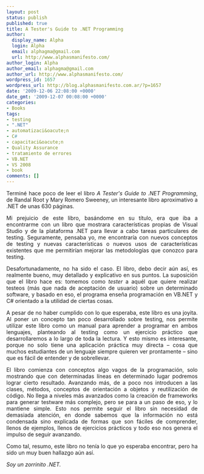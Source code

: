 ```yaml
---
layout: post
status: publish
published: true
title: A Tester's Guide to .NET Programming
author:
  display_name: Alpha
  login: Alpha
  email: alphagma@gmail.com
  url: http://www.alphasmanifesto.com/
author_login: Alpha
author_email: alphagma@gmail.com
author_url: http://www.alphasmanifesto.com/
wordpress_id: 1657
wordpress_url: http://blog.alphasmanifesto.com.ar/?p=1657
date: '2009-12-06 22:08:00 +0000'
date_gmt: '2009-12-07 00:08:00 +0000'
categories:
- Books
tags:
- testing
- ".NET"
- automatizaci&oacute;n
- C#
- capacitaci&oacute;n
- Quality Assurance
- tratamiento de errores
- VB.NET
- VS 2008
- book
comments: []
---
```

<p style="text-align: justify;">Termin&eacute; hace poco de leer el libro <em>A Tester's Guide to .NET Programming</em>, de Randal Root y Mary Romero Sweeney, un interesante libro aproximativo a .NET de unas 630 p&aacute;ginas.</p>
<p style="text-align: justify;">Mi prejuicio de este libro, bas&aacute;ndome en su t&iacute;tulo, era que iba a encontrarme con un libro que mostrara caracter&iacute;sticas propias de Visual Studio y de la plataforma .NET para llevar a cabo tareas particulares de testing. Seguramente, pensaba yo, me encontrar&iacute;a con nuevos conceptos de testing y nuevas caracter&iacute;sticas o nuevos usos de caracter&iacute;sticas existentes que me permitir&iacute;an mejorar las metodolog&iacute;as que conozco para testing.</p>
<p style="text-align: justify;">Desafortunadamente, no ha sido el caso. El libro, debo decir a&uacute;n as&iacute;, es realmente bueno, muy detallado y explicativo en sus puntos. La suposici&oacute;n que el libro hace es: tomemos como <em>tester</em> a aqu&eacute;l que quiere realizar testeos (m&aacute;s que nada de aceptaci&oacute;n de usuario) sobre un determinado software, y basado en eso, el programa ense&ntilde;a programaci&oacute;n en VB.NET y C# orientado a la utilidad de ciertas cosas.</p>
<p style="text-align: justify;">A pesar de no haber cumplido con lo que esperaba, este libro es una joyita. Al poner un concepto tan poco desarrollado sobre testing, nos permite utilizar este libro como un manual para aprender a programar en ambos lenguajes, planteando al testing como un ejercicio pr&aacute;ctico que desarrollaremos a lo largo de toda la lectura. Y esto mismo es interesante, porque no solo tiene una aplicaci&oacute;n pr&aacute;ctica muy directa &ndash; cosa que muchos estudiantes de un lenguaje siempre quieren ver prontamente &ndash; sino que es f&aacute;cil de entender y de sobrellevar.</p>
<p style="text-align: justify;">El libro comienza con conceptos algo vagos de la programaci&oacute;n, solo mostrando que con determinadas l&iacute;neas en determinado lugar podremos lograr cierto resultado. Avanzando m&aacute;s, de a poco nos introducen a las clases, m&eacute;todos, conceptos de orientaci&oacute;n a objetos y reutilizaci&oacute;n de c&oacute;digo. No llega a niveles m&aacute;s avanzados como la creaci&oacute;n de frameworks para generar testware m&aacute;s complejo, pero se para a un paso de eso, y lo mantiene simple. Esto nos permite seguir el libro sin necesidad de demasiada atenci&oacute;n, en donde sabemos que la informaci&oacute;n no est&aacute; condensada sino explicada de formas que son f&aacute;ciles de comprender, llenos de ejemplos, llenos de ejercicios pr&aacute;cticos y todo eso nos genera el impulso de seguir avanzando.</p>
<p style="text-align: justify;">Como tal, resumo, este libro no ten&iacute;a lo que yo esperaba encontrar, pero ha sido un muy buen hallazgo a&uacute;n as&iacute;.</p>
<p style="text-align: justify;"><em>Soy un zorrinito .NET.</em></p>
